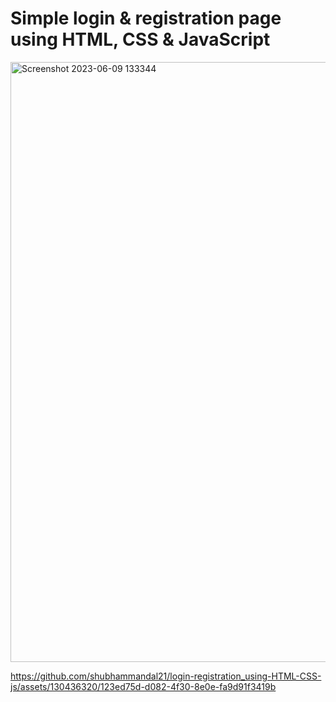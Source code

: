 # Simple login & registration page using HTML, CSS & JavaScript

<img width="960" alt="Screenshot 2023-06-09 133344" src="https://github.com/shubhammandal21/login-registration_using-HTML-CSS-js/assets/130436320/f7478f85-c449-4568-8410-d717725e0571">


https://github.com/shubhammandal21/login-registration_using-HTML-CSS-js/assets/130436320/123ed75d-d082-4f30-8e0e-fa9d91f3419b

